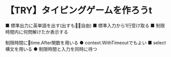 
# 【TRY】タイピングゲームを作ろうt
■ 標準出力に英単語を出す(出すも􏰀􏰁自由) ■ 標準入力から1行受け取る
■ 制限時間内に何問解けたか表示する

制限時間に􏰁time.After関数を用いる ● context.WithTimeoutでもよい
■ select構文を用いる
● 制限時間と入力を同時に待つ
